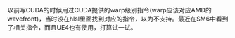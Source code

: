 以前写CUDA的时候用过CUDA提供的warp级别指令(warp应该对应AMD的wavefront)，当时没在hlsl里面找到对应的指令，以为不支持。最近在SM6中看到了相关指令，而且UE4也有使用，打算试一试。  
  